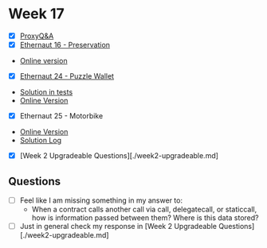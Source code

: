 # Week 17

- [x] [ProxyQ&A](./ProxyQ&A.md)
- [x]  [Ethernaut 16 - Preservation](./ethernaut-16-preservation/src/Preservation.sol)
  - [Online version](https://ethernaut.openzeppelin.com/level/0x7ae0655F0Ee1e7752D7C62493CEa1E69A810e2ed)
- [x]  [Ethernaut 24 - Puzzle Wallet](./ethernaut-24-puzzle-wallet/src/PuzzleWallet.sol)
  - [Solution in tests](./ethernaut-24-puzzle-wallet/test/PuzzleWallet.t.sol)
  - [Online Version](https://ethernaut.openzeppelin.com/level/0x725595BA16E76ED1F6cC1e1b65A88365cC494824)
- [x]  Ethernaut 25 - Motorbike
  - [Online Version](https://ethernaut.openzeppelin.com/level/0x3A78EE8462BD2e31133de2B8f1f9CBD973D6eDd6)
  - [Solution Log](./motorbike.md)
- [x] [Week 2 Upgradeable Questions][./week2-upgradeable.md]

## Questions

- [ ] Feel like I am missing something in my answer to:
  - When a contract calls another call via call, delegatecall, or staticcall, how is information passed between them? Where is this data stored?
- [ ] Just in general check my response in [Week 2 Upgradeable Questions][./week2-upgradeable.md]
